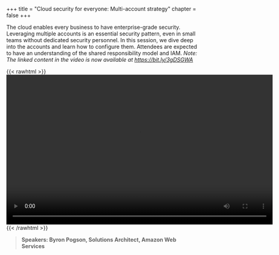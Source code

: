 +++
title = "Cloud security for everyone: Multi-account strategy"
chapter = false
+++

The cloud enables every business to have enterprise-grade security. Leveraging multiple accounts is an essential security pattern, even in small teams without dedicated security personnel. In this session, we dive deep into the accounts and learn how to configure them. Attendees are expected to have an understanding of the shared responsibility model and IAM. *Note: The linked content in the video is now available at https://bit.ly/3gDSGWA*

{{< rawhtml >}}
<video width="696" height="392" controls>
  <source src="https://mkt-anz.s3-ap-southeast-2.amazonaws.com/summit-2020/AWS+Summit+2020+-+Breakout+Content/on-demand+content/AWS-Summit-OnLine-SEC11-ByronPogson-Edit4.mp4" type="video/mp4">
  Your browser doesn't support video.
</video>
{{< /rawhtml >}}

>  **Speakers: Byron Pogson, Solutions Architect, Amazon Web Services** 
